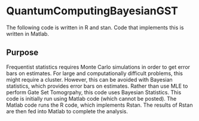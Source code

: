 # QuantumComputingBayesianGST

The following code is written in R and stan. Code that implements this is written in Matlab.

## Purpose 
Frequentist statistics requires Monte Carlo simulations in order to get error bars on estimates. For large and computationally difficult problems, this might require a cluster. However, this can be avoided with Bayesian statistics, which provides error bars on estimates. Rather than use MLE to perform Gate Set Tomogrpahy, this code uses Bayesian Statistics. This code is initially run using Matlab code (which cannot be posted). The Matlab code runs the R code, which implements Rstan. The results of Rstan are then fed into Matlab to complete the analysis. 

